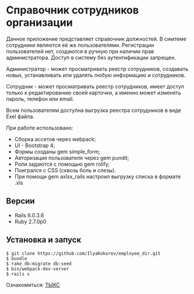 # Справочник сотрудников организации

Данное приложение представляет справочник должностей.
В симтеме сотрудники являются её же пользователями. 
Регистрации пользователей нет, создаются в ручную при наличии
прав администратора. Доступ в систему без аутентификации запрещен.

Администратор - может просматривать реестр сотрудников, создавать новых, 
устанавливать или удалять любую информацию и сотрудников.

Сотрудник - может просматривать реестр сотрудников, имеет доступ только к редактированию
своей карточки, а именно может изменять пароль, телефон или email.

Всем пользователям доступна выгрузка реестра сотрудников в виде Exel файла.

При работе использовано: 
* Сборка ассетов через webpack;
* UI - Bootstrap 4;
* Формы созданы gem simple_form;
* Авторизация пользователя через gem pundit;
* Роли задаются с помощью gem rolify;
* Поигрался с CSS (сквозь боль и слезы).
* При помощи gem axlsx_rails настроил выгрузку списка в формате .xls

## Версии

* Rails 6.0.3.6
* Ruby 2.7.0p0

## Установка и запуск

```
$ git clone https://github.com/IlyaKokorev/employee_dir.git
$ bundle
$ rake db:migrate db:seed
$ bin/webpack-dev-server
$ rails s
```

Ознакомиться: [ТЫКС](https://employee-dir-kis.herokuapp.com/positions)
